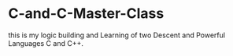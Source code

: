 # C-and-C-Master-Class
this is my logic building and Learning of two Descent and Powerful Languages C and C++.
